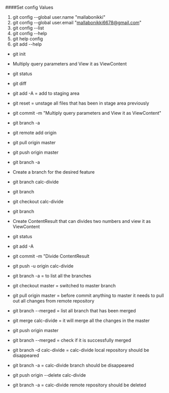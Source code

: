  ####Set config Values 
 1. git config --global user.name "mallabonikki"
 2. git config --global user.email "mallabonikki6678@gmail.com"
 3. git config --list
 4. git config --help
 5. git help config
 6. git add --help
 
* git init

* Multiply query parameters and View it as ViewContent 
* git status
* git diff
* git add -A = add to staging area
* git reset = unstage all files that has been in stage area previously
* git commit -m "Multiply query parameters and View it as ViewContent"
* git branch -a
* git remote add origin <url>
* git pull origin master
* git push origin master
* git branch -a

* Create a branch for the desired feature
* git branch calc-divide
* git branch
* git checkout calc-divide
* git branch
* Create ContentResult that can divides two numbers and view it as ViewContent
* git status
* git add -A
* git commit -m "Divide ContentResult
* git push -u origin calc-divide
* git branch -a = to list all the branches
* git checkout master = switched to master branch
* git pull origin master = before commit anything to master it needs to pull out all changes from remote repository
* git branch --merged = list all branch that has been merged
* git merge calc-divide = it will merge all the changes in the master
* git push origin master
* git branch --merged = check if it is successfully merged
* git branch -d calc-divide = calc-divide local repository should be disappeared
* git branch -a = calc-divide branch should be disappeared
* git push origin --delete calc-divide
* git branch -a = calc-divide remote repository should be deleted


 
  
